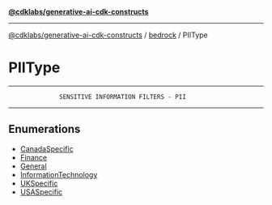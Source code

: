 [**@cdklabs/generative-ai-cdk-constructs**](../../../../../README.md)

***

[@cdklabs/generative-ai-cdk-constructs](../../../../../README.md) / [bedrock](../../README.md) / PIIType

# PIIType

***************************************************************************
                  SENSITIVE INFORMATION FILTERS - PII
***************************************************************************

## Enumerations

- [CanadaSpecific](enumerations/CanadaSpecific.md)
- [Finance](enumerations/Finance.md)
- [General](enumerations/General.md)
- [InformationTechnology](enumerations/InformationTechnology.md)
- [UKSpecific](enumerations/UKSpecific.md)
- [USASpecific](enumerations/USASpecific.md)
